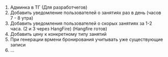 1) Админка в ТГ (Для разработчегов)
2) Добавить уведомление пользователей о занятиях раз в день (часов 7 - 8 утра)
3) Добавить уведомления пользователей о скорых занятиях за 1-2 часа. (2 и 3 через HangFire) (Hangfire готов)
4) Добавить цену к конкретному типу занятий
5) При генерации врмени бронирования учитывать уже существующие записи
6) ...